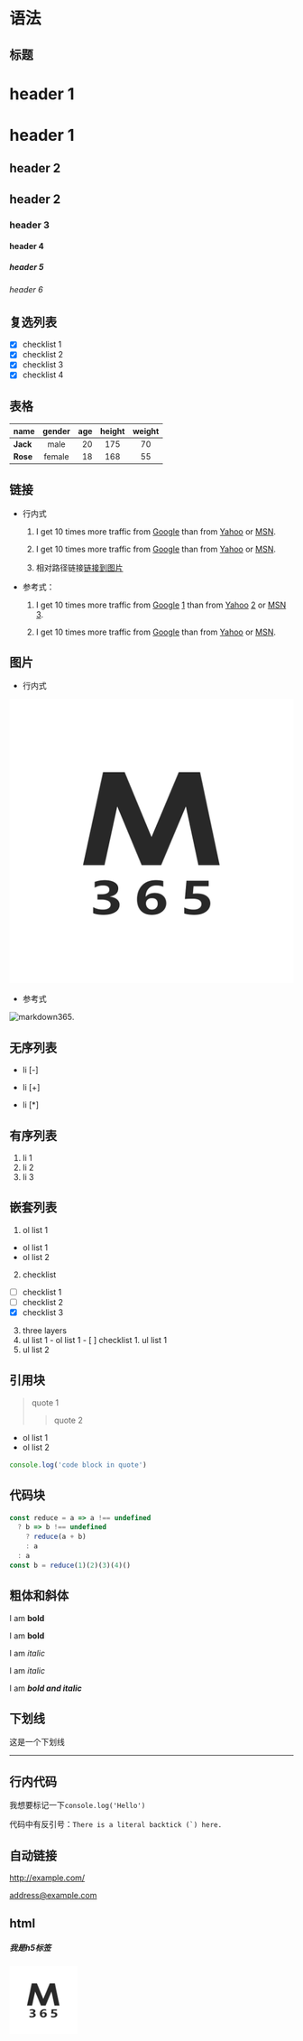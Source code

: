 # 语法

## 标题

# header 1
header 1
======
## header 2
header 2
-----
### header 3
#### header 4
##### header 5
###### header 6

## 复选列表
- [x] checklist 1
- [x] checklist 2
- [x] checklist 3
- [x] checklist 4

## 表格

| name | gender | age | height | weight |
| :--- | :---: | ---: | :---: | :---: |
| **Jack** | male | 20 | 175 | 70 |
| **Rose** | female | 18 | 168 | 55 |

## 链接

* 行内式
  1. I get 10 times more traffic from [Google](http://google.com/) than from [Yahoo](http://search.yahoo.com/) or [MSN](http://search.msn.com/).

  2. I get 10 times more traffic from [Google](http://google.com/ "Google") than from [Yahoo](http://search.yahoo.com/ "Yahoo Search") or [MSN](http://search.msn.com/ "MSN Search").

  3. 相对路径链接[链接到图片](./static/markdown365.png)

* 参考式：
  1. I get 10 times more traffic from [Google] [1] than from [Yahoo] [2] or [MSN] [3].

  2. I get 10 times more traffic from [Google][] than from [Yahoo][] or [MSN][].

  [1]: https://google.com/        "Google"
  [2]: https://search.yahoo.com/  "Yahoo Search"
  [3]: https://search.msn.com/    "MSN Search"
  [google]: https://www.google.com/    "Google"
  [yahoo]:  https://search.yahoo.com/  "Yahoo Search"
  [msn]:    https://search.msn.com/    "MSN Search"


## 图片

* 行内式

![markdown365](./static/markdown365.png)

* 参考式

![markdown365][1].

[1]: https://markdown365.github.io/markdown365-parser/static/markdown365.png

## 无序列表

- li [-]
+ li [+]
* li [*]

## 有序列表

1. li 1
2. li 2
3. li 3

## 嵌套列表

1. ol list 1
  * ol list 1
  * ol list 2
2. checklist
  - [ ] checklist 1
  - [ ] checklist 2
  - [x] checklist 3
3. three layers
  1. ul list 1
    - ol list 1
    - [ ] checklist
    1. ul list 1
  2. ul list 2

## 引用块

> quote 1
>> quote 2
* ol list 1
* ol list 2
```js
console.log('code block in quote')
```

## 代码块

```js
const reduce = a => a !== undefined
  ? b => b !== undefined
    ? reduce(a + b)
    : a
  : a
const b = reduce(1)(2)(3)(4)()
```

## 粗体和斜体

I am **bold**

I am __bold__

I am *italic*

I am _italic_

I am ***bold and italic***

## 下划线

这是一个下划线
******

## 行内代码

我想要标记一下`console.log('Hello')`

代码中有反引号：``There is a literal backtick (`) here.``

## 自动链接

<http://example.com/>

<address@example.com>

## html

<h5>我是h5标签</h5>

<img src="./static/markdown365.png" width="120px" title="markdown365" />

